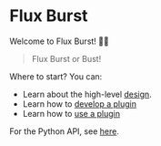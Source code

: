 # Flux Burst

Welcome to Flux Burst! 🧋️🧼️

> Flux Burst or Bust!

Where to start? You can:

 - Learn about the high-level [design](design.md).
 - Learn how to [develop a plugin](developer.md)
 - Learn how to [use a plugin](user-guide.md)

For the Python API, see [here](https://converged-computing.github.io/flux-burst/api/).
